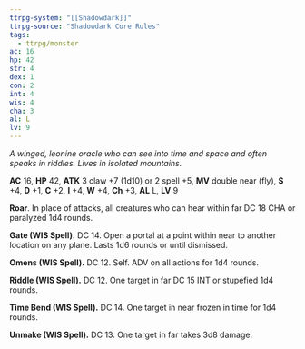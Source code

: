 ```yaml
---
ttrpg-system: "[[Shadowdark]]"
ttrpg-source: "Shadowdark Core Rules"
tags:
  - ttrpg/monster
ac: 16
hp: 42
str: 4
dex: 1
con: 2
int: 4
wis: 4
cha: 3
al: L
lv: 9
---
```


_A winged, leonine oracle who can see into time and space and often speaks in riddles. Lives in isolated mountains._

**AC** 16, **HP** 42, **ATK** 3 claw +7 (1d10) or 2 spell +5, **MV** double near (fly), **S** +4, **D** +1, **C** +2, **I** +4, **W** +4, **Ch** +3, **AL** L, **LV** 9

**Roar**. In place of attacks, all creatures who can hear within far DC 18 CHA or paralyzed 1d4 rounds. 

**Gate (WIS Spell).** DC 14. Open a portal at a point within near to another location on any plane. Lasts 1d6 rounds or until dismissed. 

**Omens (WIS Spell).** DC 12. Self. ADV on all actions for 1d4 rounds. 

**Riddle (WIS Spell).** DC 12. One target in far DC 15 INT or stupefied 1d4 rounds. 

**Time Bend (WIS Spell).** DC 14. One target in near frozen in time for 1d4 rounds. 

**Unmake (WIS Spell).** DC 13. One target in far takes 3d8 damage.

